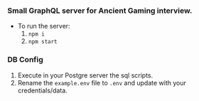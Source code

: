 ### Small GraphQL server for Ancient Gaming interview.
- To run the server:
    1. `npm i`
    2. `npm start`
### DB Config
1. Execute in your Postgre server the sql scripts.
2. Rename the `example.env` file to `.env` and update with your credentials/data.
